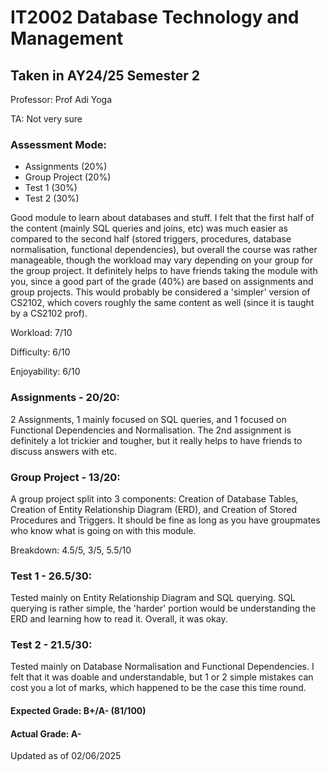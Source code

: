 # IT2002 Database Technology and Management

## Taken in AY24/25 Semester 2

Professor: Prof Adi Yoga 

TA: Not very sure

### Assessment Mode:

- Assignments (20%)
- Group Project (20%)
- Test 1 (30%)
- Test 2 (30%)

Good module to learn about databases and stuff. I felt that the first half of the content (mainly SQL queries and joins, etc) was much easier as compared to the second half (stored triggers, procedures, database normalisation, functional dependencies), but overall the course was rather manageable, though the workload may vary depending on your group for the group project. It definitely helps to have friends taking the module with you, since a good part of the grade (40%) are based on assignments and group projects. This would probably be considered a 'simpler' version of CS2102, which covers roughly the same content as well (since it is taught by a CS2102 prof).

Workload: 7/10

Difficulty: 6/10

Enjoyability: 6/10

### Assignments - 20/20:
2 Assignments, 1 mainly focused on SQL queries, and 1 focused on Functional Dependencies and Normalisation. The 2nd assignment is definitely a lot trickier and tougher, but it really helps to have friends to discuss answers with etc.

### Group Project - 13/20:
A group project split into 3 components: Creation of Database Tables, Creation of Entity Relationship Diagram (ERD), and Creation of Stored Procedures and Triggers. It should be fine as long as you have groupmates who know what is going on with this module.

Breakdown: 4.5/5, 3/5, 5.5/10

### Test 1 - 26.5/30:
Tested mainly on Entity Relationship Diagram and SQL querying. SQL querying is rather simple, the 'harder' portion would be understanding the ERD and learning how to read it. Overall, it was okay.

### Test 2 - 21.5/30:
Tested mainly on Database Normalisation and Functional Dependencies. I felt that it was doable and understandable, but 1 or 2 simple mistakes can cost you a lot of marks, which happened to be the case this time round.

#### Expected Grade: B+/A- (81/100)

#### Actual Grade: A-

Updated as of 02/06/2025
